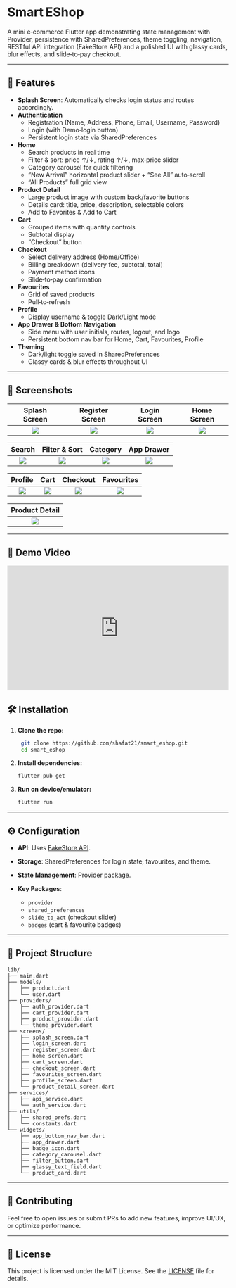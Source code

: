 # Smart EShop

A mini e‑commerce Flutter app demonstrating state management with Provider, persistence with SharedPreferences, theme toggling, navigation, RESTful API integration (FakeStore API) and a polished UI with glassy cards, blur effects, and slide‑to‑pay checkout.

---

## 🚀 Features

- **Splash Screen**: Automatically checks login status and routes accordingly.  
- **Authentication**  
  - Registration (Name, Address, Phone, Email, Username, Password)  
  - Login (with Demo‑login button)  
  - Persistent login state via SharedPreferences  
- **Home**  
  - Search products in real time  
  - Filter & sort: price ↑/↓, rating ↑/↓, max‑price slider  
  - Category carousel for quick filtering  
  - “New Arrival” horizontal product slider + “See All” auto‑scroll  
  - “All Products” full grid view  
- **Product Detail**  
  - Large product image with custom back/favorite buttons  
  - Details card: title, price, description, selectable colors  
  - Add to Favorites & Add to Cart  
- **Cart**  
  - Grouped items with quantity controls  
  - Subtotal display  
  - “Checkout” button  
- **Checkout**  
  - Select delivery address (Home/Office)  
  - Billing breakdown (delivery fee, subtotal, total)  
  - Payment method icons  
  - Slide‑to‑pay confirmation  
- **Favourites**  
  - Grid of saved products  
  - Pull‑to‑refresh  
- **Profile**  
  - Display username & toggle Dark/Light mode  
- **App Drawer & Bottom Navigation**  
  - Side menu with user initials, routes, logout, and logo  
  - Persistent bottom nav bar for Home, Cart, Favourites, Profile  
- **Theming**  
  - Dark/light toggle saved in SharedPreferences  
  - Glassy cards & blur effects throughout UI  

---

## 📸 Screenshots

| Splash Screen | Register Screen | Login Screen | Home Screen |
|:-------------:|:---------------:|:------------:|:-----------:|
| ![](https://i.postimg.cc/ZKThnYTQ/Screenshot-1753037352.png) | ![](https://i.postimg.cc/NjFq8N27/Screenshot-1753037361.png) | ![](https://i.postimg.cc/wjrKwhhK/Screenshot-1753037367.png) | ![](https://i.postimg.cc/nzv6VgNZ/Screenshot-1753037372.png) |

| Search | Filter & Sort | Category | App Drawer |
|:------:|:-------------:|:--------:|:----------:|
| ![](https://i.postimg.cc/Bb4RjNGF/Screenshot-1753037376.png) | ![](https://i.postimg.cc/Y9c5HMnb/Screenshot-1753037378.png) | ![](https://i.postimg.cc/NFxqDSxb/Screenshot-1753037388.png) | ![](https://i.postimg.cc/FKfvvP9s/Screenshot-1753037392.png) |

| Profile | Cart | Checkout | Favourites |
|:-------:|:----:|:--------:|:----------:|
| ![](https://i.postimg.cc/5tZV2w05/Screenshot-1753037395.png) | ![](https://i.postimg.cc/vBfdgcgJ/Screenshot-1753037416.png) | ![](https://i.postimg.cc/yxKCFs0k/Screenshot-1753037418.png) | ![](https://i.postimg.cc/T2j6T5Xm/Screenshot-1753037426.png) |

| Product Detail |
|:--------------:|
| ![](https://i.postimg.cc/k5R0zBc2/Screenshot-1753037428.png) |

---
## 🎥 Demo Video

<div style="position: relative; padding-bottom: 56.25%; height: 0;">
  <iframe
    id="js_video_iframe"
    src="https://jumpshare.com/embed/uhaK3ns1PYcVMC6UlCD7"
    frameborder="0"
    webkitallowfullscreen
    mozallowfullscreen
    allowfullscreen
    style="position: absolute; top: 0; left: 0; width: 100%; height: 100%;">
  </iframe>
</div>


## 🛠 Installation

1. **Clone the repo:**  
   ```bash
    git clone https://github.com/shafat21/smart_eshop.git
    cd smart_eshop
    ```

2. **Install dependencies:**

   ```bash
   flutter pub get
   ```
3. **Run on device/emulator:**

   ```bash
   flutter run
   ```

---

## ⚙️ Configuration

* **API**: Uses [FakeStore API](https://fakestoreapi.com).
* **Storage**: SharedPreferences for login state, favourites, and theme.
* **State Management**: Provider package.
* **Key Packages**:

  * `provider`
  * `shared_preferences`
  * `slide_to_act` (checkout slider)
  * `badges` (cart & favourite badges)

---

## 📂 Project Structure

```
lib/
├── main.dart
├── models/
│   ├── product.dart
│   └── user.dart
├── providers/
│   ├── auth_provider.dart
│   ├── cart_provider.dart
│   ├── product_provider.dart
│   └── theme_provider.dart
├── screens/
│   ├── splash_screen.dart
│   ├── login_screen.dart
│   ├── register_screen.dart
│   ├── home_screen.dart
│   ├── cart_screen.dart
│   ├── checkout_screen.dart
│   ├── favourites_screen.dart
│   ├── profile_screen.dart
│   └── product_detail_screen.dart
├── services/
│   ├── api_service.dart
│   └── auth_service.dart
├── utils/
│   ├── shared_prefs.dart
│   └── constants.dart
└── widgets/
    ├── app_bottom_nav_bar.dart
    ├── app_drawer.dart
    ├── badge_icon.dart
    ├── category_carousel.dart
    ├── filter_button.dart
    ├── glassy_text_field.dart
    └── product_card.dart
```

---

## 🤝 Contributing

Feel free to open issues or submit PRs to add new features, improve UI/UX, or optimize performance.

---

## 📄 License

This project is licensed under the MIT License. See the [LICENSE](LICENSE) file for details.
